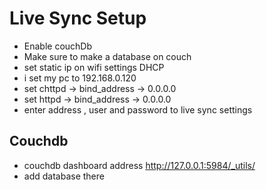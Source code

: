 # Live Sync Setup
- Enable couchDb
- Make sure to make a database on couch
- set static ip on wifi settings DHCP
- i set my pc to 192.168.0.120
- set chttpd -> bind_address -> 0.0.0.0
- set httpd -> bind_address -> 0.0.0.0
- enter address , user and password to live sync settings

## Couchdb
- couchdb dashboard address  http://127.0.0.1:5984/_utils/
- add database there







